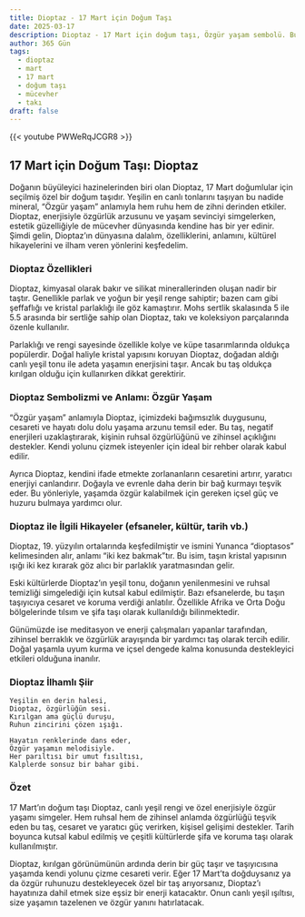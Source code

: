 ```yaml
---
title: Dioptaz - 17 Mart için Doğum Taşı
date: 2025-03-17
description: Dioptaz - 17 Mart için doğum taşı, Özgür yaşam sembolü. Bu özel taşın derin anlamını öğrenin.
author: 365 Gün
tags:
  - dioptaz
  - mart
  - 17 mart
  - doğum taşı
  - mücevher
  - takı
draft: false
---
```


{{< youtube PWWeRqJCGR8 >}}

## 17 Mart için Doğum Taşı: Dioptaz

Doğanın büyüleyici hazinelerinden biri olan Dioptaz, 17 Mart doğumlular için seçilmiş özel bir doğum taşıdır. Yeşilin en canlı tonlarını taşıyan bu nadide mineral, “Özgür yaşam” anlamıyla hem ruhu hem de zihni derinden etkiler. Dioptaz, enerjisiyle özgürlük arzusunu ve yaşam sevinciyi simgelerken, estetik güzelliğiyle de mücevher dünyasında kendine has bir yer edinir. Şimdi gelin, Dioptaz’ın dünyasına dalalım, özelliklerini, anlamını, kültürel hikayelerini ve ilham veren yönlerini keşfedelim.

### Dioptaz Özellikleri

Dioptaz, kimyasal olarak bakır ve silikat minerallerinden oluşan nadir bir taştır. Genellikle parlak ve yoğun bir yeşil renge sahiptir; bazen cam gibi şeffaflığı ve kristal parlaklığı ile göz kamaştırır. Mohs sertlik skalasında 5 ile 5.5 arasında bir sertliğe sahip olan Dioptaz, takı ve koleksiyon parçalarında özenle kullanılır.

Parlaklığı ve rengi sayesinde özellikle kolye ve küpe tasarımlarında oldukça popülerdir. Doğal haliyle kristal yapısını koruyan Dioptaz, doğadan aldığı canlı yeşil tonu ile adeta yaşamın enerjisini taşır. Ancak bu taş oldukça kırılgan olduğu için kullanırken dikkat gerektirir.

### Dioptaz Sembolizmi ve Anlamı: Özgür Yaşam

“Özgür yaşam” anlamıyla Dioptaz, içimizdeki bağımsızlık duygusunu, cesareti ve hayatı dolu dolu yaşama arzunu temsil eder. Bu taş, negatif enerjileri uzaklaştırarak, kişinin ruhsal özgürlüğünü ve zihinsel açıklığını destekler. Kendi yolunu çizmek isteyenler için ideal bir rehber olarak kabul edilir.

Ayrıca Dioptaz, kendini ifade etmekte zorlananların cesaretini artırır, yaratıcı enerjiyi canlandırır. Doğayla ve evrenle daha derin bir bağ kurmayı teşvik eder. Bu yönleriyle, yaşamda özgür kalabilmek için gereken içsel güç ve huzuru bulmaya yardımcı olur.

### Dioptaz ile İlgili Hikayeler (efsaneler, kültür, tarih vb.)

Dioptaz, 19. yüzyılın ortalarında keşfedilmiştir ve ismini Yunanca “dioptasos” kelimesinden alır, anlamı “iki kez bakmak”tır. Bu isim, taşın kristal yapısının ışığı iki kez kırarak göz alıcı bir parlaklık yaratmasından gelir.

Eski kültürlerde Dioptaz’ın yeşil tonu, doğanın yenilenmesini ve ruhsal temizliği simgelediği için kutsal kabul edilmiştir. Bazı efsanelerde, bu taşın taşıyıcıya cesaret ve koruma verdiği anlatılır. Özellikle Afrika ve Orta Doğu bölgelerinde tılsım ve şifa taşı olarak kullanıldığı bilinmektedir.

Günümüzde ise meditasyon ve enerji çalışmaları yapanlar tarafından, zihinsel berraklık ve özgürlük arayışında bir yardımcı taş olarak tercih edilir. Doğal yaşamla uyum kurma ve içsel dengede kalma konusunda destekleyici etkileri olduğuna inanılır.

### Dioptaz İlhamlı Şiir

```
Yeşilin en derin halesi,
Dioptaz, özgürlüğün sesi.
Kırılgan ama güçlü duruşu,
Ruhun zincirini çözen ışığı.

Hayatın renklerinde dans eder,
Özgür yaşamın melodisiyle.
Her parıltısı bir umut fısıltısı,
Kalplerde sonsuz bir bahar gibi.
```

### Özet

17 Mart’ın doğum taşı Dioptaz, canlı yeşil rengi ve özel enerjisiyle özgür yaşamı simgeler. Hem ruhsal hem de zihinsel anlamda özgürlüğü teşvik eden bu taş, cesaret ve yaratıcı güç verirken, kişisel gelişimi destekler. Tarih boyunca kutsal kabul edilmiş ve çeşitli kültürlerde şifa ve koruma taşı olarak kullanılmıştır.

Dioptaz, kırılgan görünümünün ardında derin bir güç taşır ve taşıyıcısına yaşamda kendi yolunu çizme cesareti verir. Eğer 17 Mart’ta doğduysanız ya da özgür ruhunuzu destekleyecek özel bir taş arıyorsanız, Dioptaz’ı hayatınıza dahil etmek size eşsiz bir enerji katacaktır. Onun canlı yeşil ışıltısı, size yaşamın tazelenen ve özgür yanını hatırlatacak.